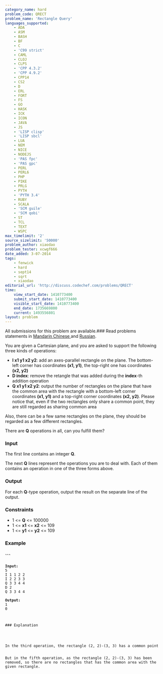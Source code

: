 ```yaml
---
category_name: hard
problem_code: QRECT
problem_name: 'Rectangle Query'
languages_supported:
    - ADA
    - ASM
    - BASH
    - BF
    - C
    - 'C99 strict'
    - CAML
    - CLOJ
    - CLPS
    - 'CPP 4.3.2'
    - 'CPP 4.9.2'
    - CPP14
    - CS2
    - D
    - ERL
    - FORT
    - FS
    - GO
    - HASK
    - ICK
    - ICON
    - JAVA
    - JS
    - 'LISP clisp'
    - 'LISP sbcl'
    - LUA
    - NEM
    - NICE
    - NODEJS
    - 'PAS fpc'
    - 'PAS gpc'
    - PERL
    - PERL6
    - PHP
    - PIKE
    - PRLG
    - PYTH
    - 'PYTH 3.4'
    - RUBY
    - SCALA
    - 'SCM guile'
    - 'SCM qobi'
    - ST
    - TCL
    - TEXT
    - WSPC
max_timelimit: '2'
source_sizelimit: '50000'
problem_author: xiaodao
problem_tester: xcwgf666
date_added: 3-07-2014
tags:
    - fenwick
    - hard
    - sept14
    - sqrt
    - xiaodao
editorial_url: 'http://discuss.codechef.com/problems/QRECT'
time:
    view_start_date: 1410773400
    submit_start_date: 1410773400
    visible_start_date: 1410773400
    end_date: 1735669800
    current: 1493556801
layout: problem
---
```

All submissions for this problem are available.###  Read problems statements in [Mandarin Chinese ](http://www.codechef.com/download/translated/SEPT14/mandarin/QRECT.pdf) and [Russian](http://www.codechef.com/download/translated/SEPT14/russian/QRECT.pdf).

You are given a Cartesian plane, and you are asked to support the following three kinds of operations:

- **I x1 y1 x2 y2**: add an axes-parallel rectangle on the plane. The bottom-left corner has coordinates **(x1, y1)**, the top-right one has coordinates **(x2, y2)**
- **D index**: remove the retangle that was added during the **index**-th addition operation
- **Q x1 y1 x2 y2**: output the number of rectangles on the plane that have the common area with the rectangle with a bottom-left corner coordinates **(x1, y1)** and a top-right corner coordinates **(x2, y2)**.
  Please notice that, even if the two rectangles only share a common point, they are still regarded as sharing common area

Also, there can be a few same rectangles on the plane, they should be regarded as a few different rectangles.

There are **Q** operations in all, can you fulfill them?

### Input

The first line contains an integer **Q**.

The next **Q** lines represent the operations you are to deal with. Each of them contains an operation in one of the three forms above.

### Output

For each **Q**-type operation, output the result on the separate line of the output.

### Constraints

- 1 <= **Q** <= 100000
- 1 <= **x1** <= **x2** <= 109
- 1 <= **y1** <= **y2** <= 109

### Example

### ```
<pre style="font-size: 12px; font-weight: normal;"><strong>Input:</strong>
5
I 1 1 2 2
I 2 2 3 3
Q 3 3 4 4 
D 2
Q 3 3 4 4

<strong>Output:</strong>
1
0  
<pre>


### Explanation



</pre>In the third operation, the rectangle (2, 2)-(3, 3) has a common point with the given rectangle.
But in the fifth operation, as the rectangle (2, 2)-(3, 3) has been removed, so there are no rectangles that has the common area with the given rectangle.
<pre>